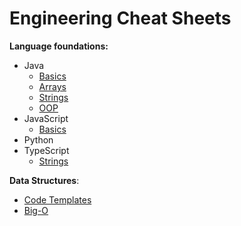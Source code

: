 # Engineering Cheat Sheets

**Language foundations:**
- Java
  - [Basics](./language_foundations/java_basics.md)
  - [Arrays](./language_foundations/java_arrays.md)
  - [Strings](./language_foundations/java_strings.md)
  - [OOP](./language_foundations/java_oop.md)
- JavaScript
  - [Basics](./language_foundations/js_basics.md)
- Python
- TypeScript
  - [Strings](./language_foundations/ts_strings.md)

**Data Structures**:
- [Code Templates](./data_structures/code_templates.md)
- [Big-O](./data_structures/big_o.md)
